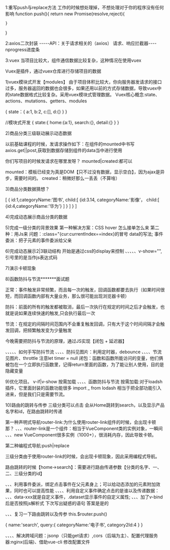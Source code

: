 1:重写push与replace方法
工作的时候想处理掉，不想处理对于你的程序没有任何影响
function push(){
    return new Promise(resolve,reject){

    }
}


2:axios二次封装
-----API：关于请求相关的（axios）
请求、响应拦截器----nprogress进度条


3:vuex
当项目比较大，组件通信数据比较复杂，这种情况在使用vuex

Vuex是插件，通过vuex仓库进行存储项目的数据



1)vuex模块式开发【modules】
由于项目体积比较大，你向服务器发请求的接口过多，服务器返回的数据也会很多，如果还用以前的方式存储数据，导致vuex中的state数据格式比较复杂。采用vuex模块式管理数据。
Vuex核心概念:state、actions、mutations、getters、modules

{
    state：{
         a:1,
         b:2,
         c:[],
         d:{}
    }
}

//模块式开发
{
    state:{
        home:{a:1},
        search:{},
        detail:{}
    }
}


2)商品分类三级联动展示动态数据

以前基础课程的时候，发请求操作如下：在组件的mounted中书写axios.get||post,获取到数据存储到组件的data当中进行使用


你们写项目的时候发请求在哪里发呀？
mounted|created:都可以

mounted：模板已经变为真是DOM【只不过没有数据，显示空白】，因为ajax是异步，需要时间的。
created：稍微好那么一丢丢（不算啥）




3)商品分类数据猜想？

[
    {
        id:1,categoryName:'图书',
        child:[
             {id:3.14,
              categoryName:'影像'，
              child:[
                   {id:4,categoryName:'华为'}
              ]
             }
        ]
    }
]


4)完成动态展示商品分类的数据






5)完成一级分类的背景效果
第一种解决方案：CSS  hover 怎么接单怎么来
第二种：用Js来
问题：:class="{cur:currentIndex==index}的冒号
data的写法;
事件委派：把子元素的事件委派给父亲



6)完成动态展示2|3联动结构
开始是通过css的display来控制
、、、、、v-show="",引号里的是当作js表达式码







7)演示卡顿现象







8)函数防抖与节流*******面试题

正常：事件触发非常频繁，而且每一次的触发，回调函数都要去执行（如果时间很短，而回调函数内部有大量业务，那么很可能出现浏览器卡顿）

防抖：前面的所有的触发都被取消，最后一次执行在规定的时间之后才会触发，也就是说如果连续快速的触发,只会执行最后一次

节流：在规定的间隔时间范围内不会重复触发回调，只有大于这个时间间隔才会触发回调，把频繁触发变为少量触发

今晚需要把防抖与节流的原理，通过JS实现【闭包 + 延迟器】

、、、、、如何手写防抖节流
、、、、防抖见图片：利用定时器，debounce
、、、、节流见图片、throttle 注意let timer = null
闭包：函数和函数所能访问的变量，他们俩被包在一个立即执行函数里，记得return里面的函数，为了能让别人使用，目的是隐藏变量





9)优化项目。
v-if|v-show
按需加载
、、、、函数防抖与节流
按需加载:对于loadsh插件，它里面封装的函数功能很多
import _ from lodash 相当于把全部功能引入进来，但是我们只是需要节流。





10)路由的跳转与传参
三级分类可以点击 会从Home跳转到search，以及显示产品名字和id，在路由跳转时传递

第一种声明式导航router-link:为什么使用router-link组件的时候，会出现卡顿那？
、、、router-link是一个组件：相当于VueComponent类的实例对象，一瞬间
、、、new VueComponent很多实例（1000+），很消耗内存，因此导致卡顿。






第二种编程式导航:push|replace

三级分类由于使用router-link的时候，会出现卡顿现象，因此采用编程式导航。

路由跳转的时候【home->search】：需要进行路由传递参数【分类的名字、一、二、三级分类的id】

、、、利用事件委派，绑定点击事件在父元素身上；可以给动态添加的元素附加效果，同时也可以提高性能
、、、、利用自定义事件确定点击的是谁以及传递数据：
、、、data-xxx就是自定义事件，.dataset显示事件的自定义属性;
、、、加了v-bind后是否按照js解析式 下次写出疑惑的语句 答案是是的

、、、复习一下路由跳转以及传参
this.$router.push()

{ 
 name:'search',
 query:{
    categoryName:'电子书',
    category2Id:4
 }
}

、、、、解决跨域问题：jsonp（只能get请求）,cors（后端为主）、配置代理服务器:nginx(后端)、借助vue-cli 修改配置文件






































